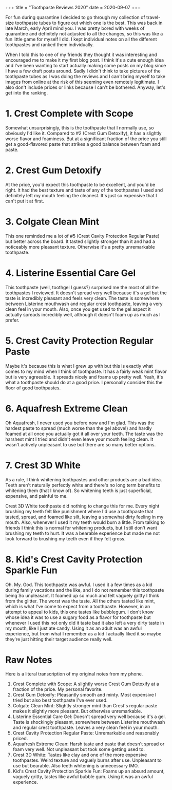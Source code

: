 +++
title = "Toothpaste Reviews 2020"
date = 2020-09-07
+++

For fun during quarantine I decided to go through my collection of travel-size
toothpaste tubes to figure out which one is the best. This was back in late
March, early April mind you. I was pretty bored with weeks of quarantine and
definitely not adjusted to all the changes, so this was like a fun little game
for myself I did. I kept individual notes on all the different toothpastes and
ranked them individually.

When I told this to one of my friends they thought it was interesting and
encouraged me to make it my first blog post. I think it's a cute enough idea
and I've been wanting to start actually making some posts on my blog since I
have a few draft posts around. Sadly I didn't think to take pictures of the
toothpaste tubes as I was doing the reviews and I can't bring myself to take
images from online at the risk of this seeming even remotely legitimate. I also
don't include prices or links because I can't be bothered. Anyway, let's get
into the ranking.

# 1. Crest Complete with Scope

Somewhat unsurprisingly, this is the toothpaste that I normally use, so
obviously I'd like it. Compared to #2 (Crest Gum Detoxify), it has a slightly
worse flavor and foaminess. But at a significant fraction of the price you
still get a good-flavored paste that strikes a good balance between foam
and paste.

# 2. Crest Gum Detoxify

At the price, you'd expect this toothpaste to be excellent, and you'd be right.
It had the best texture and taste of any of the toothpastes I used and
definitely left my mouth feeling the cleanest. It's just so expensive that I
can't put it at first.

# 3. Colgate Clean Mint

This one reminded me a lot of #5 (Crest Cavity Protection Regular Paste) but
better across the board. It tasted slightly stronger than it and had a
noticeably more pleasant texture. Otherwise it's a pretty unremarkable
toothpaste.

# 4. Listerine Essential Care Gel

This toothpaste (well, toothgel I guess?) surprised me the most of all the
toothpastes I reviewed. It doesn't spread very well because it's a gel but the
taste is incredibly pleasant and feels very clean. The taste is somewhere
between Listerine mouthwash and regular crest toothpaste, leaving a very clean
feel in your mouth. Also, once you get used to the gel aspect it actually
spreads incredibly well, although it doesn't foam up as much as I prefer.

# 5. Crest Cavity Protection Regular Paste

Maybe it's because this is what I grew up with but this is exactly what comes
to my mind when I think of toothpaste. It has a fairly weak mint flavor but is
very agreeable. It spreads nicely and foams up pretty well. Yeah, it's what a
toothpaste should do at a good price. I personally consider this the floor of
good toothpastes.

# 6. Aquafresh Extreme Clean

Oh Aquafresh, I never used you before now and I'm glad. This was the hardest
paste to spread (much worse than the gel above!) and hardly foamed at all once
you actually got it all over your teeth. The taste was the harshest mint I
tried and didn't even leave your mouth feeling clean. It wasn't actively
unpleasant to use but there are so many better options.

# 7. Crest 3D White

As a rule, I think whitening toothpastes and other products are a bad idea.
Teeth aren't naturally perfectly white and there's no long term benefits to
whitening them (that I know of). So whitening teeth is just superficial,
expensive, and painful to me.

Crest 3D White toothpaste did nothing to change this for me. Every night
brushing my teeth felt like punishment where I'd use a toothpaste that tasted,
spread, and foamed like silt, leaving a somewhat dirty feeling in my mouth.
Also, whenever I used it my teeth would burn a little. From talking to friends
I think this is normal for whitening products, but I still don't want brushing
my teeth to hurt. It was a bearable experience but made me not look forward to
brushing my teeth even if they felt gross.

# 8. Kid's Crest Cavity Protection Sparkle Fun

Oh. My. God. This toothpaste was awful. I used it a few times as a kid during
family vacations and the like, and I do not remember this toothpaste being So
unpleasant. It foamed up so much and felt vaguely gritty I think from the
glitter. The worst was the taste. All the others tasted like mint, which is
what I've come to expect from a toothpaste. However, in an attempt to appeal to
kids, this one tastes like bubblegum. I don't know whose idea it was to use a
sugary food as a flavor for toothpaste but whenever I used this not only did it
taste bad it also left a very dirty taste in my mouth, like I just ate candy.
Using it as an adult was an awful experience, but from what I remember as a kid
I actually liked it so maybe they're just hitting their target audience really
well.

# Raw Notes

Here is a literal transcription of my original notes from my phone.

1. Crest Complete with Scope: A slightly worse Crest Gum Detoxify at a fraction
   of the price. My personal favorite.
1. Crest Gum Detoxify: Pleasantly smooth and minty. Most expensive I tried but
   also best toothpaste I've ever used.
1. Colgate Clean Mint: Slightly stronger mint than Crest's regular paste makes
   it slightly more pleasant. But otherwise unremarkable.
1. Listerine Essential Care Gel: Doesn't spread very well because it's a gel.
   Taste is shockingly pleasant, somewhere between Listerine mouthwash and
   regular crest toothpaste. Leaves a very clean feel in your mouth.
1. Crest Cavity Protection Regular Paste: Unremarkable and reasonably priced.
1. Aquafresh Extreme Clean: Harsh taste and paste that doesn't spread or foam
   very well. Not unpleasant but took some getting used to.
1. Crest 3D White: Tastes like clay and one of the more expensive toothpastes.
   Weird texture and vaguely burns after use. Unpleasant to use but bearable.
   Also teeth whitening is unnecessary IMO.
1. Kid's Crest Cavity Protection Sparkle Fun: Foams up an absurd amount,
   vaguely gritty, tastes like awful bubble gum. Using it was an awful
   experience.
